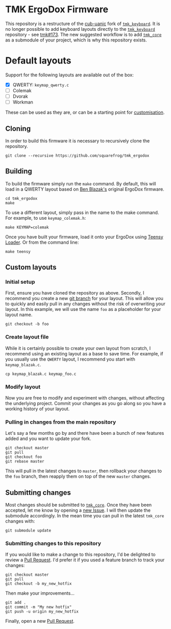 # TMK ErgoDox Firmware

This repository is a restructure of the [cub-uanic](https://github.com/cub-uanic/tmk_keyboard) fork of [`tmk_keyboard`](https://github.com/tmk/tmk_keyboard). It is no longer possible to add keyboard layouts directly to the [`tmk_keyboard`](https://github.com/tmk/tmk_keyboard) repository - see [tmk#173](https://github.com/tmk/tmk_keyboard/issues/173). The new suggested workflow is to add [`tmk_core`](https://github.com/tmk/tmk_core) as a submodule of your project, which is why this repository exists.

# Default layouts

Support for the following layouts are available out of the box:

- [x] QWERTY: `keymap_qwerty.c`
- [ ] Colemak
- [ ] Dvorak
- [ ] Workman

These can be used as they are, or can be a starting point for [customisation](#custom-layouts).

## Cloning

In order to build this firmware it is necessary to recursively clone the repository.

```
git clone --recursive https://github.com/squarefrog/tmk_ergodox
```

## Building

To build the firmware simply run the `make` command. By default, this will load in a QWERTY layout based on [Ben Blazak's](https://github.com/benblazak/ergodox-firmware/) original ErgoDox firmware.

```
cd tmk_ergodox
make
```

To use a different layout, simply pass in the name to the make command. For example, to use `keymap_colemak.h`:

```
make KEYMAP=colemak
```

Once you have built your firmware, load it onto your ErgoDox using [Teensy Loader](https://www.pjrc.com/teensy/loader.html). Or from the command line:

```
make teensy
```

## Custom layouts

### Initial setup

First, ensure you have cloned the repository as above. Secondly, I recommend you create a new [git branch](https://git-scm.com/docs/git-branch) for your layout. This will allow you to quickly and easily pull in any changes without the risk of overwriting your layout. In this example, we will use the name `foo` as a placeholder for your layout name.

```
git checkout -b foo
```

### Create layout file

While it is certainly possible to create your own layout from scratch, I recommend using an existing layout as a base to save time. For example, if you usually use the `QWERTY` layout, I recommend you start with `keymap_blazak.c`.

```
cp keymap_blazak.c keymap_foo.c
```

### Modify layout

Now you are free to modify and experiment with changes, without affecting the underlying project. Commit your changes as you go along so you have a working history of your layout.

### Pulling in changes from the main repository

Let's say a few months go by and there have been a bunch of new features added and you want to update your fork.

```
git checkout master
git pull
git checkout foo
git rebase master
```

This will pull in the latest changes to `master`, then rollback your changes to the `foo` branch, then reapply them on top of the new `master` changes.

## Submitting changes

Most changes should be submitted to [`tmk_core`](https://github.com/tmk/tmk_core). Once they have been accepted, let me know by opening a [new Issue](https://github.com/squarefrog/tmk_ergodox/issues/new). I will then update the submodule accordingly.  In the mean time you can pull in the latest `tmk_core` changes with:

```
git submodule update
```

### Submitting changes to this repository

If you would like to make a change to this repository, I'd be delighted to review a [Pull Request](https://github.com/squarefrog/tmk_ergodox/compare). I'd prefer it if you used a feature branch to track your changes:

```
git checkout master
git pull
git checkout -b my_new_hotfix
```

Then make your improvements...

```
git add .
git commit -m "My new hotfix"
git push -u origin my_new_hotfix
```

Finally, open a new [Pull Request](https://github.com/squarefrog/tmk_ergodox/compare).

